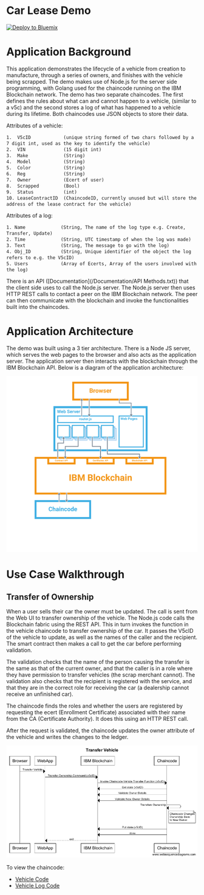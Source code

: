 # Car Lease Demo

[![Deploy to Bluemix](https://bluemix.net/deploy/button.png)](https://bluemix.net/deploy?repository=https://github.com/jpayne23/car-lease-demo-1.git)

# Application Background

This application demonstrates the lifecycle of a vehicle from creation to manufacture, through a series of owners, and finishes with the vehicle being scrapped. The demo makes use of Node.js for the server side programming, with Golang used for the chaincode running on the IBM Blockchain network. The demo has two separate chaincodes. The first defines the rules about what can and cannot happen to a vehicle, (similar to a v5c) and the second stores a log of what has happened to a vehicle during its lifetime. Both chaincodes use JSON objects to store their data.

Attributes of a vehicle:

	1.	V5cID            (unique string formed of two chars followed by a 7 digit int, used as the key to identify the vehicle)
	2. 	VIN              (15 digit int)
	3. 	Make             (String)
	4. 	Model            (String)
	5. 	Color            (String)
	6. 	Reg              (String)
	7. 	Owner            (Ecert of user)
	8. 	Scrapped         (Bool)
	9. 	Status           (int)
	10. LeaseContractID  (ChaincodeID, currently unused but will store the address of the lease contract for the vehicle)

Attributes of a log:

	1. Name             (String, The name of the log type e.g. Create, Transfer, Update)
	2. Time             (String, UTC timestamp of when the log was made)
	3. Text             (String, The message to go with the log)
	4. Obj_ID           (String, Unique identifier of the object the log refers to e.g. the V5cID)
	5. Users            (Array of Ecerts, Array of the users involved with the log)

There is an API ([Documentation](/Documentation/API Methods.txt)) that the client side uses to call the Node.js server. The Node.js server then uses HTTP REST calls to contact a peer on the IBM Blockchain network. The peer can then communicate with the blockchain and invoke the functionalities built into the chaincodes.


# Application Architecture

The demo was built using a 3 tier architecture. There is a Node JS server, which serves the web pages to the browser and also acts as the application server. The application server then interacts with the blockchain through the IBM Blockchain API. Below is a diagram of the application architecture:

![Component Model](Images/Technical_Component_Model.png)

# Use Case Walkthrough

## Transfer of Ownership ##

When a user sells their car the owner must be updated. The call is sent from the Web UI to transfer ownership of the vehicle. The Node.js code calls the Blockchain fabric using the REST API. This in turn invokes the function in the vehicle chaincode to transfer ownership of the car. It passes the V5cID of the vehicle to update, as well as the names of the caller and the recipient. The smart contract then makes a call to get the car before performing validation.

The validation checks that the name of the person causing the transfer is the same as that of the current owner, and that the caller is in a role where they have permission to transfer vehicles (the scrap merchant cannot). The validation also checks that the recipient is registered with the service, and that they are in the correct role for receiving the car (a dealership cannot receive an unfinished car).

The chaincode finds the roles and whether the users are registered by requesting the ecert (Enrollment Certificate) associated with their name from the CA (Certificate Authority). It does this using an HTTP REST call.

After the request is validated, the chaincode updates the owner attribute of the vehicle and writes the changes to the ledger.

![Transfer Ownership Sequence Diagram](Images/Transfer_Vehicle_Sequence_Diagram.png)

To view the chaincode:

- [Vehicle Code](Chaincode/vehicle_code/vehicles.go)
- [Vehicle Log Code](Chaincode/vehicle_log_code/vehicle_log.go)
